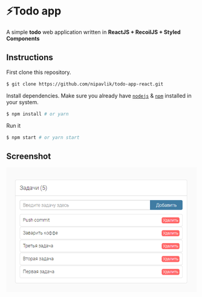 # ⚡Todo app

A simple **todo** web application written in **ReactJS + RecoilJS + Styled Components**
## Instructions

First clone this repository.
```bash
$ git clone https://github.com/nipavlik/todo-app-react.git
```

Install dependencies. Make sure you already have [`nodejs`](https://nodejs.org/en/) & [`npm`](https://www.npmjs.com/) installed in your system.
```bash
$ npm install # or yarn
```

Run it
```bash
$ npm start # or yarn start
```
## Screenshot
![Screenshot](https://raw.githubusercontent.com/nipavlik/todo-app-react/master/screenshots/main.png)
